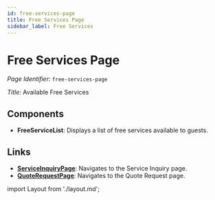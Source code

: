 ```yaml
---
id: free-services-page
title: Free Services Page
sidebar_label: Free Services
---
```


# Free Services Page

*Page Identifier:* `free-services-page`

*Title:* Available Free Services

## Components
- **FreeServiceList**: Displays a list of free services available to guests.

## Links
- [**ServiceInquiryPage**](/docs/pages/service-inquiry-page): Navigates to the Service Inquiry page.
- [**QuoteRequestPage**](/docs/pages/quote-request-page): Navigates to the Quote Request page.

import Layout from './layout.md';

<Layout />


